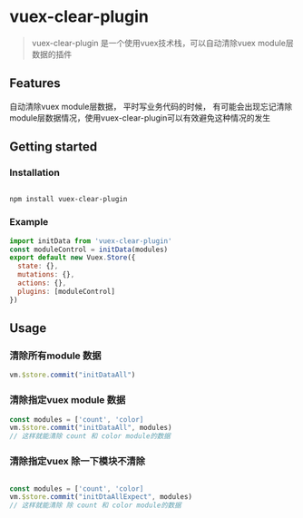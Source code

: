 # vuex-clear-plugin

> vuex-clear-plugin 是一个使用vuex技术栈，可以自动清除vuex module层数据的插件

## Features
自动清除vuex module层数据，
平时写业务代码的时候，
有可能会出现忘记清除module层数据情况，使用vuex-clear-plugin可以有效避免这种情况的发生

## Getting started
### Installation
```

npm install vuex-clear-plugin
```

### Example
```javascript
import initData from 'vuex-clear-plugin'
const moduleControl = initData(modules)
export default new Vuex.Store({
  state: {},
  mutations: {},
  actions: {},
  plugins: [moduleControl]
})

```
## Usage
### 清除所有module 数据
 ```javascript
vm.$store.commit("initDataAll")
 ```

### 清除指定vuex module 数据
 ```javascript
const modules = ['count', 'color]
vm.$store.commit("initDataAll", modules)
// 这样就能清除 count 和 color module的数据
 ```
 
### 清除指定vuex 除一下模块不清除
 ```javascript

const modules = ['count', 'color]
vm.$store.commit("initDtaAllExpect", modules)
 // 这样就能清除 除 count 和 color module的数据
 ```



